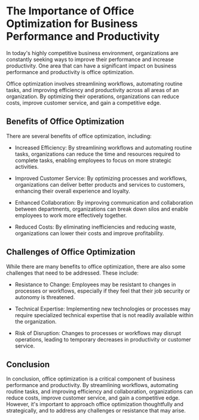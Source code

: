 The Importance of Office Optimization for Business Performance and Productivity
========================================================================================================

In today's highly competitive business environment, organizations are constantly seeking ways to improve their performance and increase productivity. One area that can have a significant impact on business performance and productivity is office optimization.

Office optimization involves streamlining workflows, automating routine tasks, and improving efficiency and productivity across all areas of an organization. By optimizing their operations, organizations can reduce costs, improve customer service, and gain a competitive edge.

Benefits of Office Optimization
-------------------------------

There are several benefits of office optimization, including:

* Increased Efficiency: By streamlining workflows and automating routine tasks, organizations can reduce the time and resources required to complete tasks, enabling employees to focus on more strategic activities.

* Improved Customer Service: By optimizing processes and workflows, organizations can deliver better products and services to customers, enhancing their overall experience and loyalty.

* Enhanced Collaboration: By improving communication and collaboration between departments, organizations can break down silos and enable employees to work more effectively together.

* Reduced Costs: By eliminating inefficiencies and reducing waste, organizations can lower their costs and improve profitability.

Challenges of Office Optimization
---------------------------------

While there are many benefits to office optimization, there are also some challenges that need to be addressed. These include:

* Resistance to Change: Employees may be resistant to changes in processes or workflows, especially if they feel that their job security or autonomy is threatened.

* Technical Expertise: Implementing new technologies or processes may require specialized technical expertise that is not readily available within the organization.

* Risk of Disruption: Changes to processes or workflows may disrupt operations, leading to temporary decreases in productivity or customer service.

Conclusion
----------

In conclusion, office optimization is a critical component of business performance and productivity. By streamlining workflows, automating routine tasks, and improving efficiency and collaboration, organizations can reduce costs, improve customer service, and gain a competitive edge. However, it's important to approach office optimization thoughtfully and strategically, and to address any challenges or resistance that may arise.
